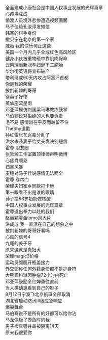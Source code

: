全面建成小康社会是中国人权事业发展的光辉篇章  
心疼洪成成  
偷渡人员境外悲惨遭遇视频画面  
马子佳给孔汝淳发短信  
韩寒的棋手身份  
撒贝宁在北京的第一个家  
戚薇 我的快乐何止这些  
美国一个月内几乎全成红色高风险区  
健身小伙被重物砸中靠肌肉保命  
云南瑞丽新冠孕妇诞下三胞胎  
华尔街英语将宣布破产  
塔利班或90天内攻占阿富汗首都  
你是我的荣耀  
披荆斩棘的哥哥  
徐英子好惨  
英仙座流星雨  
邓亚萍模仿刘国梁马琳教练鼓掌  
马伯骞说对拒绝的人也要负责  
毛不易 感情越在乎反而越留不住  
TheShy道歉  
孙红雷张艺兴辈分乱了  
洪水来袭妻子给丈夫发诀别短信  
霍尊 朋友圈  
张哲瀚工作室置顶律师声明微博  
心疼肖顺尧  
扫黑风暴  
麦穗对马子佳说感情无法两全  
霍尊 卷帘门  
荣耀夫妇家乡同款打卡地  
第一眼看不出是谁的眼睛  
孙子抱98岁奶奶做核酸  
中国人权事业发展的光辉篇章  
霍尊退出拳力以赴的我们  
赵丽颖鎏金lomo风大片  
洪成成 我一直活在自己的想象之中  
披荆斩棘的哥哥好看吗  
心动的信号4  
九尾的姜子牙  
原来这就是贵妇犬  
荣耀magic3价格  
运动员腹肌开瓶盖接力  
外交部称任何外籍身份都不是护身符  
大熊猫科琳因肿瘤72小时内死亡  
邓亚萍鼓励全红婵勇往直前  
当人类幼崽看到自己的影子  
8月12日宁波飞北京航班全部取消  
湖北省启动防汛Ⅲ级应急响应  
爆裂舞台  
马伯骞说不是所有的好都可以给你沾  
马龙像极了摸鱼时的我  
男子检查窨井盖被隔离14天  
原来我很爱你  
